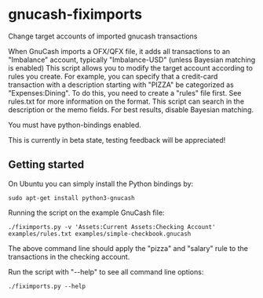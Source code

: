 gnucash-fiximports
==================

Change target accounts of imported gnucash transactions

When GnuCash imports a OFX/QFX file, it adds all transactions to an
"Imbalance" account, typically "Imbalance-USD" (unless Bayesian matching
is enabled)
This script allows you to modify the target account according to rules
you create. For example, you can specify that a credit-card transaction
with a description starting with "PIZZA" be categorized as "Expenses:Dining".
To do this, you need to create a "rules" file first. See rules.txt for
more information on the format.
This script can search in the description or the memo fields.
For best results, disable Bayesian matching.

You must have python-bindings enabled.

This is currently in beta state, testing feedback will be appreciated!

Getting started
---------------

On Ubuntu you can simply install the Python bindings by:

    sudo apt-get install python3-gnucash

Running the script on the example GnuCash file:

    ./fiximports.py -v 'Assets:Current Assets:Checking Account' examples/rules.txt examples/simple-checkbook.gnucash 

The above command line should apply the "pizza" and "salary" rule to the transactions in the checking account.

Run the script with "--help" to see all command line options:

    ./fiximports.py --help
